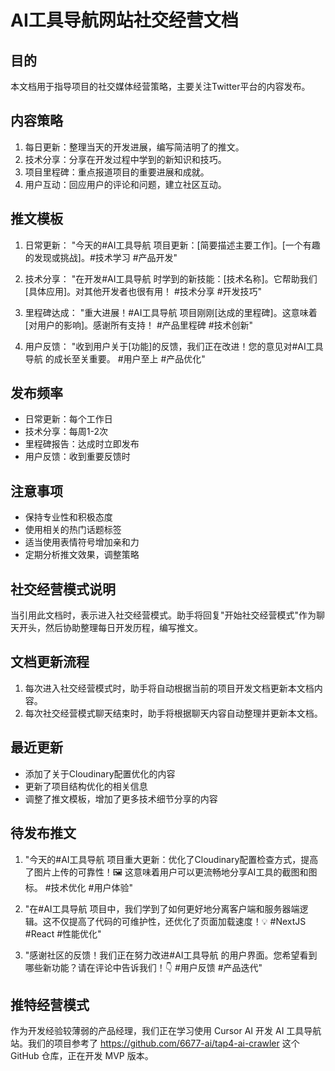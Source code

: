 # AI工具导航网站社交经营文档

## 目的
本文档用于指导项目的社交媒体经营策略，主要关注Twitter平台的内容发布。

## 内容策略
1. 每日更新：整理当天的开发进展，编写简洁明了的推文。
2. 技术分享：分享在开发过程中学到的新知识和技巧。
3. 项目里程碑：重点报道项目的重要进展和成就。
4. 用户互动：回应用户的评论和问题，建立社区互动。

## 推文模板
1. 日常更新：
   "今天的#AI工具导航 项目更新：[简要描述主要工作]。[一个有趣的发现或挑战]。#技术学习 #产品开发"

2. 技术分享：
   "在开发#AI工具导航 时学到的新技能：[技术名称]。它帮助我们[具体应用]。对其他开发者也很有用！ #技术分享 #开发技巧"

3. 里程碑达成：
   "重大进展！#AI工具导航 项目刚刚[达成的里程碑]。这意味着[对用户的影响]。感谢所有支持！ #产品里程碑 #技术创新"

4. 用户反馈：
   "收到用户关于[功能]的反馈，我们正在改进！您的意见对#AI工具导航 的成长至关重要。 #用户至上 #产品优化"

## 发布频率
- 日常更新：每个工作日
- 技术分享：每周1-2次
- 里程碑报告：达成时立即发布
- 用户反馈：收到重要反馈时

## 注意事项
- 保持专业性和积极态度
- 使用相关的热门话题标签
- 适当使用表情符号增加亲和力
- 定期分析推文效果，调整策略

## 社交经营模式说明
当引用此文档时，表示进入社交经营模式。助手将回复"开始社交经营模式"作为聊天开头，然后协助整理每日开发历程，编写推文。

## 文档更新流程
1. 每次进入社交经营模式时，助手将自动根据当前的项目开发文档更新本文档内容。
2. 每次社交经营模式聊天结束时，助手将根据聊天内容自动整理并更新本文档。

## 最近更新
- 添加了关于Cloudinary配置优化的内容
- 更新了项目结构优化的相关信息
- 调整了推文模板，增加了更多技术细节分享的内容

## 待发布推文
1. "今天的#AI工具导航 项目重大更新：优化了Cloudinary配置检查方式，提高了图片上传的可靠性！🖼️ 这意味着用户可以更流畅地分享AI工具的截图和图标。 #技术优化 #用户体验"

2. "在#AI工具导航 项目中，我们学到了如何更好地分离客户端和服务器端逻辑。这不仅提高了代码的可维护性，还优化了页面加载速度！💡 #NextJS #React #性能优化"

3. "感谢社区的反馈！我们正在努力改进#AI工具导航 的用户界面。您希望看到哪些新功能？请在评论中告诉我们！👇 #用户反馈 #产品迭代"

## 推特经营模式
作为开发经验较薄弱的产品经理，我们正在学习使用 Cursor AI 开发 AI 工具导航站。我们的项目参考了 https://github.com/6677-ai/tap4-ai-crawler 这个 GitHub 仓库，正在开发 MVP 版本。
